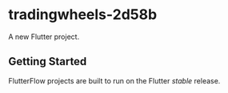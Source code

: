 # tradingwheels-2d58b

A new Flutter project.

## Getting Started

FlutterFlow projects are built to run on the Flutter _stable_ release.
